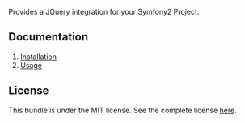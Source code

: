 Provides a JQuery integration for your Symfony2 Project.

Documentation
-------------

   1. [Installation](http://github.com/ethanhann/IvoryJQueryBundle/blob/master/Resources/doc/installation.md)
   2. [Usage](http://github.com/ethanhann/IvoryJQueryBundle/blob/master/Resources/doc/usage.md)

License
-------

This bundle is under the MIT license. See the complete license [here](http://github.com/egeloen/IvoryJQueryBundle/blob/master/Resources/meta/LICENSE).
